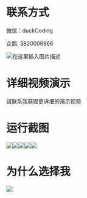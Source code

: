 # 联系方式

微信：duckCoding

企鹅: 3820006966

![在这里插入图片描述](http://upload.cxycsx.vip/91ab4bcb4f2c4c6db86365bb6d6e9c62.jpeg)

# 详细视频演示

请联系我获取更详细的演示视频

# 运行截图

![](http://www.bysj52.com/uploadfile/ueditor/image/202306/%E6%AF%95%E8%AE%BEssm334%E8%80%83%E7%A0%94%E5%9B%BE%E4%B9%A6%E7%94%B5%E5%AD%90%E5%95%86%E5%8A%A1%E5%B9%B3%E5%8F%B0+vue%E6%AF%95%E4%B8%9A%E8%AE%BE%E8%AE%A1/2.png)![](http://www.bysj52.com/uploadfile/ueditor/image/202306/%E6%AF%95%E8%AE%BEssm334%E8%80%83%E7%A0%94%E5%9B%BE%E4%B9%A6%E7%94%B5%E5%AD%90%E5%95%86%E5%8A%A1%E5%B9%B3%E5%8F%B0+vue%E6%AF%95%E4%B8%9A%E8%AE%BE%E8%AE%A1/4.png)![](http://www.bysj52.com/uploadfile/ueditor/image/202306/%E6%AF%95%E8%AE%BEssm334%E8%80%83%E7%A0%94%E5%9B%BE%E4%B9%A6%E7%94%B5%E5%AD%90%E5%95%86%E5%8A%A1%E5%B9%B3%E5%8F%B0+vue%E6%AF%95%E4%B8%9A%E8%AE%BE%E8%AE%A1/5.png)![](http://www.bysj52.com/uploadfile/ueditor/image/202306/%E6%AF%95%E8%AE%BEssm334%E8%80%83%E7%A0%94%E5%9B%BE%E4%B9%A6%E7%94%B5%E5%AD%90%E5%95%86%E5%8A%A1%E5%B9%B3%E5%8F%B0+vue%E6%AF%95%E4%B8%9A%E8%AE%BE%E8%AE%A1/3.png)![](http://www.bysj52.com/uploadfile/ueditor/image/202306/%E6%AF%95%E8%AE%BEssm334%E8%80%83%E7%A0%94%E5%9B%BE%E4%B9%A6%E7%94%B5%E5%AD%90%E5%95%86%E5%8A%A1%E5%B9%B3%E5%8F%B0+vue%E6%AF%95%E4%B8%9A%E8%AE%BE%E8%AE%A1/1.png)

# 为什么选择我

![](http://upload.cxycsx.vip/%E7%A8%8B%E5%BA%8F%E8%AE%BE%E8%AE%A1.png)

